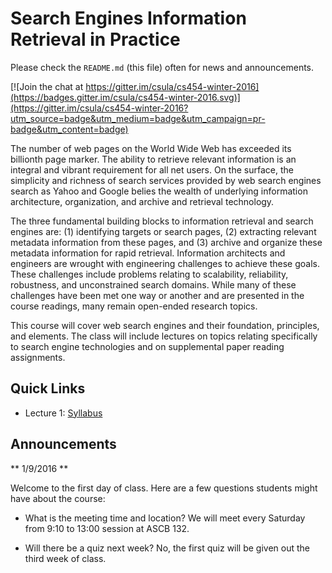 # Search Engines Information Retrieval in Practice

Please check the `README.md` (this file) often for news and announcements.

[![Join the chat at https://gitter.im/csula/cs454-winter-2016](https://badges.gitter.im/csula/cs454-winter-2016.svg)](https://gitter.im/csula/cs454-winter-2016?utm_source=badge&utm_medium=badge&utm_campaign=pr-badge&utm_content=badge)

The number of web pages on the World Wide Web has exceeded its billionth page marker.  The ability to retrieve relevant information is an integral and vibrant requirement for all net users.  On the surface, the simplicity and richness of search services provided by web search engines search as Yahoo and Google belies the wealth of underlying information architecture, organization, and archive and retrieval technology.

The three fundamental building blocks to information retrieval and search engines are: (1) identifying targets or search pages, (2) extracting relevant metadata information from these pages, and (3) archive and organize these metadata information for rapid retrieval.  Information architects and engineers are wrought with engineering challenges to achieve these goals.  These challenges include problems relating to scalability, reliability, robustness, and unconstrained search domains.  While many of these challenges have been met one way or another and are presented in the course readings, many remain open-ended research topics.

This course will cover web search engines and their foundation, principles, and elements. The class will include lectures on topics relating specifically to search engine technologies and on supplemental paper reading assignments.

## Quick Links

* Lecture 1: [Syllabus](Syllabus.md)

## Announcements

** 1/9/2016 **

Welcome to the first day of class.  Here are a few questions students might have about the course:

* What is the meeting time and location?  We will meet every Saturday from  9:10 to 13:00 session at ASCB 132.

* Will there be a quiz next week?  No, the first quiz will be given out the third week of class.
